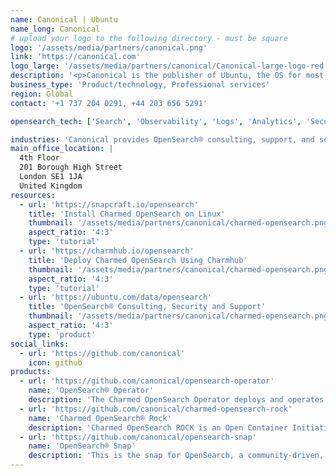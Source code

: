 ```yaml
---
name: Canonical | Ubuntu
name_long: Canonical
# upload your logo to the following directory - must be square
logo: '/assets/media/partners/canonical.png'
link: 'https://canonical.com'
logo_large: '/assets/media/partners/canonical/Canonical-large-logo-red.png'
description: '<p>Canonical is the publisher of Ubuntu, the OS for most public cloud workloads as well as the emerging categories of smart gateways, self-driving cars and advanced robots. Canonical provides enterprise</p><p>security, support and services to commercial users of Ubuntu.On the data solutions front, Canonical provides consulting, support, security and managed services for data technologies, such as PostgreSQL®, MySQL®, Apache Kafka®, Apache Spark®, MongoDB®, Redis® and OpenSearch®, on any cloud.</p><p>Established in 2004, Canonical is a privately held company.'
business_type: 'Product/technology, Professional services'
region: Global
contact: '+1 737 204 0291, +44 203 656 5291'

opensearch_tech: ['Search', 'Observability', 'Logs', 'Analytics', 'Security']

industries: 'Canonical provides OpenSearch® consulting, support, and security maintenance.'
main_office_location: |
  4th Floor
  201 Borough High Street
  London SE1 1JA
  United Kingdom
resources:
  - url: 'https://snapcraft.io/opensearch'
    title: 'Install Charmed OpenSearch on Linux'
    thumbnail: '/assets/media/partners/canonical/charmed-opensearch.png'
    aspect_ratio: '4:3'
    type: 'tutorial'
  - url: 'https://charmhub.io/opensearch'
    title: 'Deploy Charmed OpenSearch Using Charmhub'
    thumbnail: '/assets/media/partners/canonical/charmed-opensearch.png'
    aspect_ratio: '4:3'
    type: 'tutorial'
  - url: 'https://ubuntu.com/data/opensearch'
    title: 'OpenSearch® Consulting, Security and Support'
    thumbnail: '/assets/media/partners/canonical/charmed-opensearch.png'
    aspect_ratio: '4:3'
    type: 'product'
social_links:
  - url: 'https://github.com/canonical'
    icon: github
products:
  - url: 'https://github.com/canonical/opensearch-operator'
    name: 'OpenSearch® Operator'
    description: 'The Charmed OpenSearch Operator deploys and operates the OpenSearch software on VMs and machine clusters.'
  - url: 'https://github.com/canonical/charmed-opensearch-rock'
    name: 'Charmed OpenSearch® Rock'
    description: 'Charmed OpenSearch ROCK is an Open Container Initiative (OCI) image derived from the Charmed OpenSearch Snap. The tool used to create this ROCK is called Rockcraft.'
  - url: 'https://github.com/canonical/opensearch-snap'
    name: 'OpenSearch® Snap'
    description: 'This is the snap for OpenSearch, a community-driven, Apache 2.0-licensed open source search and analytics suite that makes it easy to ingest, search, visualize, and analyze data.'
---
```

